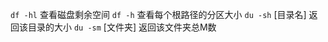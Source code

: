 
```df -hl``` 查看磁盘剩余空间
```df -h``` 查看每个根路径的分区大小
```du -sh``` [目录名] 返回该目录的大小
```du -sm``` [文件夹] 返回该文件夹总M数
